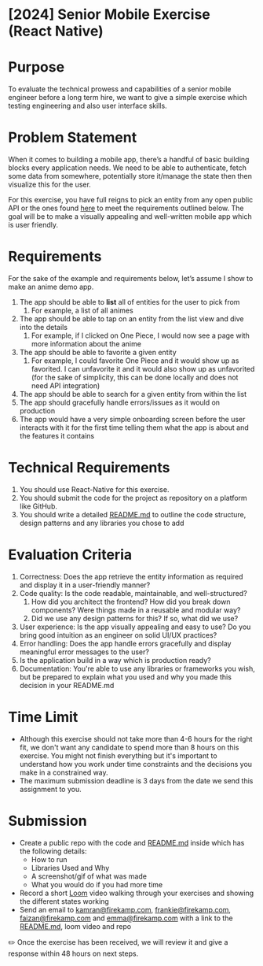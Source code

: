 # [2024] Senior Mobile Exercise (React Native)

# Purpose

To evaluate the technical prowess and capabilities of a senior mobile engineer before a long term hire, we want to give a simple exercise which testing engineering and also user interface skills.

# **Problem Statement**

When it comes to building a mobile app, there’s a handful of basic building blocks every application needs. We need to be able to authenticate, fetch some data from somewhere, potentially store it/manage the state then then visualize this for the user.

For this exercise, you have full reigns to pick an entity from any open public API or the ones found [here](https://github.com/public-apis/public-apis?tab=readme-ov-file) to meet the requirements outlined below. The goal will be to make a visually appealing and well-written mobile app which is user friendly.

# **Requirements**

For the sake of the example and requirements below, let’s assume I show to make an anime demo app.

1. The app should be able to **list** all of entities for the user to pick from
    1. For example, a list of all animes
2. The app should be able to tap on an entity from the list view and dive into the details
    1. For example, if I clicked on One Piece, I would now see a page with more information about the anime
3. The app should be able to favorite a given entity
    1. For example, I could favorite One Piece and it would show up as favorited. I can unfavorite it and it would also show up as unfavorited (for the sake of simplicity, this can be done locally and does not need API integration)
4. The app should be able to search for a given entity from within the list
5. The app should gracefully handle errors/issues as it would on production
6. The app would have a very simple onboarding screen before the user interacts with it for the first time telling them what the app is about and the features it contains

# **Technical Requirements**

1. You should use React-Native for this exercise.
2. You should submit the code for the project as repository on a platform like GitHub.
3. You should write a detailed [README.md](http://README.md) to outline the code structure, design patterns and any libraries you chose to add

# **Evaluation Criteria**

1. Correctness: Does the app retrieve the entity information as required and display it in a user-friendly manner?
2. Code quality: Is the code readable, maintainable, and well-structured?
    1. How did you architect the frontend? How did you break down components? Were things made in a reusable and modular way?
    2. Did we use any design patterns for this? If so, what did we use?
3. User experience: Is the app visually appealing and easy to use? Do you bring good intuition as an engineer on solid UI/UX practices?
4. Error handling: Does the app handle errors gracefully and display meaningful error messages to the user?
5. Is the application build in a way which is production ready?
6. Documentation: You're able to use any libraries or frameworks you wish, but be prepared to explain what you used and why you made this decision in your README.md

# Time Limit

- Although this exercise should not take more than 4-6 hours for the right fit, we don't want any candidate to spend more than 8 hours on this exercise. You might not finish everything but it's important to understand how you work under time constraints and the decisions you make in a constrained way.
- The maximum submission deadline is 3 days from the date we send this assignment to you.

# Submission

- Create a public repo with the code and [README.md](http://readme.md) inside which has the following details:
    - How to run
    - Libraries Used and Why
    - A screenshot/gif of what was made
    - What you would do if you had more time
- Record a short [Loom](https://www.loom.com/) video walking through your exercises and showing the different states working
- Send an email to kamran@firekamp.com, frankie@firekamp.com, faizan@firekamp.com and emma@firekamp.com with a link to the [README.md](http://README.md), loom video and repo

<aside>
✏️ Once the exercise has been received, we will review it and give a response within 48 hours on next steps.

</aside>